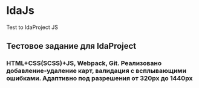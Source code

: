# IdaJs

Test to IdaProject JS

## Тестовое задание для IdaProject

### HTML+CSS(SCSS)+JS, Webpack, Git. Реализовано добавление-удаление карт, валидация с всплывающими ошибками. Адаптивно под разрешения от 320px до 1440px
